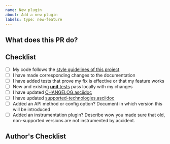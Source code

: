 ```yaml
---
name: New plugin
about: Add a new plugin
labels: type: new-feature
---
```


## What does this PR do?
<!-- _(Mandatory)_
Replace this comment with a description of what's being changed by this PR. Please explain the WHAT: A clear and concise description of what (patterns used, algorithms implemented, design architecture, message processing, etc.)
-->

## Checklist
<!-- _(Mandatory)_
List here all the items you have verified BEFORE sending this PR. Please DO NOT remove any item, striking through those that do not apply. (Just in case, strikethrough uses two tildes. ~~Scratch this.~~)
-->
- [ ] My code follows the [style guidelines of this project](https://github.com/elastic/apm-agent-java/blob/master/CONTRIBUTING.md#java-language-formatting-guidelines)
- [ ] I have made corresponding changes to the documentation
- [ ] I have added tests that prove my fix is effective or that my feature works
- [ ] New and existing [**unit** tests](https://github.com/elastic/apm-agent-java/blob/master/CONTRIBUTING.md#testing) pass locally with my changes
- [ ] I have updated [CHANGELOG.asciidoc](https://github.com/elastic/apm-agent-java/blob/master/CHANGELOG.asciidoc)
- [ ] I have updated [supported-technologies.asciidoc](https://github.com/elastic/apm-agent-java/blob/master/docs/supported-technologies.asciidoc)
- [ ] Added an API method or config option? Document in which version this will be introduced
- [ ] Added an instrumentation plugin? Describe wow you made sure that old, non-supported versions are not instrumented by accident.

## Author's Checklist
<!-- _(Recommended)_
Add a checklist of things that are required to be reviewed in order to have the PR approved
-->
